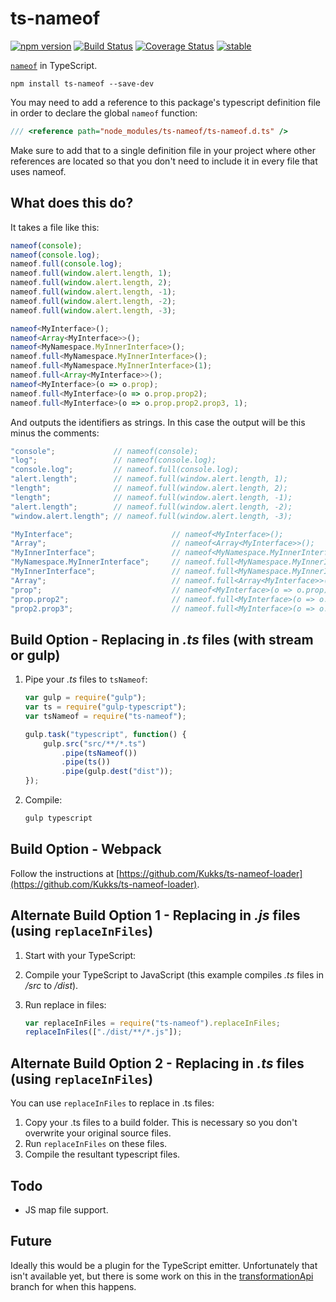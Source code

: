 ﻿ts-nameof
==========

[![npm version](https://badge.fury.io/js/ts-nameof.svg)](https://badge.fury.io/js/ts-nameof)
[![Build Status](https://travis-ci.org/dsherret/ts-nameof.svg)](https://travis-ci.org/dsherret/ts-nameof)
[![Coverage Status](https://coveralls.io/repos/dsherret/ts-nameof/badge.svg?branch=master&service=github)](https://coveralls.io/github/dsherret/ts-nameof?branch=master)
[![stable](http://badges.github.io/stability-badges/dist/stable.svg)](http://github.com/badges/stability-badges)

[`nameof`](https://msdn.microsoft.com/en-us/library/dn986596.aspx) in TypeScript.

```
npm install ts-nameof --save-dev
```

You may need to add a reference to this package's typescript definition file in order to declare the global `nameof` function:

```typescript
/// <reference path="node_modules/ts-nameof/ts-nameof.d.ts" />
```

Make sure to add that to a single definition file in your project where other references are located so that you don't need to include it in every file that uses nameof.

## What does this do?

It takes a file like this:

```typescript
nameof(console);
nameof(console.log);
nameof.full(console.log);
nameof.full(window.alert.length, 1);
nameof.full(window.alert.length, 2);
nameof.full(window.alert.length, -1);
nameof.full(window.alert.length, -2);
nameof.full(window.alert.length, -3);

nameof<MyInterface>();
nameof<Array<MyInterface>>();
nameof<MyNamespace.MyInnerInterface>();
nameof.full<MyNamespace.MyInnerInterface>();
nameof.full<MyNamespace.MyInnerInterface>(1);
nameof.full<Array<MyInterface>>();
nameof<MyInterface>(o => o.prop);
nameof.full<MyInterface>(o => o.prop.prop2);
nameof.full<MyInterface>(o => o.prop.prop2.prop3, 1);
```

And outputs the identifiers as strings. In this case the output will be this minus the comments:

```typescript
"console";             // nameof(console);
"log";                 // nameof(console.log);
"console.log";         // nameof.full(console.log);
"alert.length";        // nameof.full(window.alert.length, 1);
"length";              // nameof.full(window.alert.length, 2);
"length";              // nameof.full(window.alert.length, -1);
"alert.length";        // nameof.full(window.alert.length, -2);
"window.alert.length"; // nameof.full(window.alert.length, -3);

"MyInterface";                      // nameof<MyInterface>();
"Array";                            // nameof<Array<MyInterface>>();
"MyInnerInterface";                 // nameof<MyNamespace.MyInnerInterface>();
"MyNamespace.MyInnerInterface";     // nameof.full<MyNamespace.MyInnerInterface>();
"MyInnerInterface";                 // nameof.full<MyNamespace.MyInnerInterface>(1);
"Array";                            // nameof.full<Array<MyInterface>>();
"prop";                             // nameof<MyInterface>(o => o.prop);
"prop.prop2";                       // nameof.full<MyInterface>(o => o.prop.prop2);
"prop2.prop3";                      // nameof.full<MyInterface>(o => o.prop.prop2.prop3, 1);
```

## Build Option - Replacing in *.ts* files (with stream or gulp)

1. Pipe your *.ts* files to `tsNameof`:

    ```javascript
    var gulp = require("gulp");
    var ts = require("gulp-typescript");
    var tsNameof = require("ts-nameof");

    gulp.task("typescript", function() {
        gulp.src("src/**/*.ts")
            .pipe(tsNameof())
            .pipe(ts())
            .pipe(gulp.dest("dist"));
    });
    ```

2. Compile:

    ```bash
    gulp typescript
    ```

## Build Option - Webpack

Follow the instructions at [https://github.com/Kukks/ts-nameof-loader](https://github.com/Kukks/ts-nameof-loader).

## Alternate Build Option 1 - Replacing in *.js* files (using `replaceInFiles`)

1. Start with your TypeScript:

2. Compile your TypeScript to JavaScript (this example compiles *.ts* files in */src* to */dist*).

3. Run replace in files:

    ```javascript
    var replaceInFiles = require("ts-nameof").replaceInFiles;
    replaceInFiles(["./dist/**/*.js"]);
    ```

## Alternate Build Option 2 - Replacing in *.ts* files (using `replaceInFiles`)

You can use `replaceInFiles` to replace in .ts files:

1. Copy your .ts files to a build folder. This is necessary so you don't overwrite your original source files.
2. Run `replaceInFiles` on these files.
3. Compile the resultant typescript files.

## Todo

* JS map file support.

## Future

Ideally this would be a plugin for the TypeScript emitter. Unfortunately that isn't available yet, but there is some work on
this in the [transformationApi](https://github.com/dsherret/ts-nameof/tree/transformationApi) branch for when this happens.
